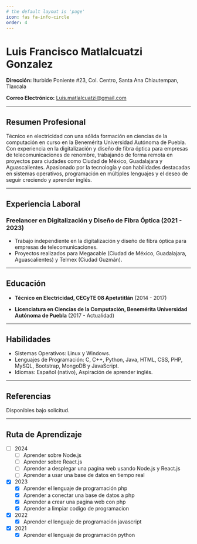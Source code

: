 ```yaml
---
# the default layout is 'page'
icon: fas fa-info-circle
order: 4
---
```


# Luis Francisco Matlalcuatzi Gonzalez

**Dirección:** Iturbide Poniente #23, Col. Centro, Santa Ana Chiautempan, Tlaxcala

**Correo Electrónico:** Luis.matlalcuatzi@gmail.com

---

## Resumen Profesional

Técnico en electricidad con una sólida formación en ciencias de la computación en curso en la Benemérita Universidad Autónoma de Puebla. Con experiencia en la digitalización y diseño de fibra óptica para empresas de telecomunicaciones de renombre, trabajando de forma remota en proyectos para ciudades como Ciudad de México, Guadalajara y Aguascalientes. Apasionado por la tecnología y con habilidades destacadas en sistemas operativos, programación en múltiples lenguajes y el deseo de seguir creciendo y aprender inglés.

---

## Experiencia Laboral

### Freelancer en Digitalización y Diseño de Fibra Óptica (2021 - 2023)

- Trabajo independiente en la digitalización y diseño de fibra óptica para empresas de telecomunicaciones.
- Proyectos realizados para Megacable (Ciudad de México, Guadalajara, Aguascalientes) y Telmex (Ciudad Guzmán).

---

## Educación

- **Técnico en Electricidad, CECyTE 08 Apetatitlán** (2014 - 2017)

- **Licenciatura en Ciencias de la Computación, Benemérita Universidad Autónoma de Puebla** (2017 - Actualidad)

---

## Habilidades

- Sistemas Operativos: Linux y Windows.
- Lenguajes de Programación: C, C++, Python, Java, HTML, CSS, PHP, MySQL, Bootstrap, MongoDB y JavaScript.
- Idiomas: Español (nativo), Aspiración de aprender inglés.

---

## Referencias

Disponibles bajo solicitud.

---

## Ruta de Aprendizaje

- [ ] 2024
  + [ ] Aprender sobre Node.js
  + [ ] Aprender sobre React.js
  + [ ] Aprender a desplegar una pagina web usando Node.js y React.js
  + [ ] Aprender a usar una base de datos en tiempo real
- [x] 2023
  + [x] Aprender el lenguaje de programación php
  + [x] Aprender a conectar una base de datos a php
  + [x] Aprender a crear una pagina web con php
  + [x] Aprender a limpiar codigo de programacion
- [x] 2022
  + [x] Aprender el lenguaje de programación javascript
- [x] 2021
  + [x] Aprender el lenguaje de programación python
